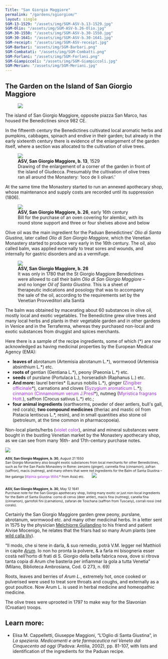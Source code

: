 ```yaml
---
Title: "San Giorgio Maggiore"
permalink: "/gardens/sgiorgiom/"
layout: single
SGM-13-1529: "/assets/img/SGM-ASV-b.13-1529.jpg"
SGM-Olio: "/assets/img/SGM-ASV-b.26-Olio.jpg"
SGM-30-1550: "/assets/img/SGM-ASV-b.30-1550.jpg"
SGM-30-1641: "/assets/img/SGM-ASV-b.30-1641.jpg"
SGM-receipt: "/assets/img/SGM-ASV-receipt.jpg"
SGM-Barbari: "assets/img/SGM-Barbari.png"
SGM-Combatati: "/assets/img/SGM-Combatti.png"
SGM-Forlani: "/assets/img/SGM-Forlani.png"
SGM-Giampiccoli: "/assets/img/SGM-Giampiccoli.jpg"
SGM-Merian: "/assets/img/SGM-Meriani.jpg"
---
```


## The Garden on the Island of San Giorgio Maggiore

<figure><img src="{{ page.SGM-Barbari | relative_url }}" class="img-ctr" align="center"/></figure>

The island of San Giorgio Maggiore, opposite piazza San Marco, has housed the Benedictines since 982 CE.

In the fifteenth century the Benedictines cultivated local aromatic herbs and pumpkins, cabbages, spinach and endive in their garden; but already in the early sixteenth century there is evidence of the enlargement of the garden itself, where a section was allocated to the cultivation of olive trees. 

<figure><img src="{{ page.SGM-13-1529 | relative_url }}" class="img-ctr" align="center"/><figcaption><strong>ASV, San Giorgio Maggiore, b. 13</strong>,  1529
<br/>
Drawing of the enlargement of a corner of the garden in front of the island of Giudecca. Presumably the cultivation of olive trees ran all around the Monastery: ‘loco de li olivari.’</figcaption></figure>

At the same time the Monastery started to run an annexed apothecary shop, whose maintenance and supply costs are recorded until its suppression (1806).

<figure><img src="{{ page.SGM-receipt | relative_url }}" class="img-ctr" align="center"/>
<figcaption><strong>ASV, San Giorgio Maggiore, b. 26</strong>, early 16th century<br/>
Bill for the purchase of an oven covering for alembic, with its round stone support and three or four shelves above and below </figcaption>
</figure>

Olive oil was the main ingredient for the Paduan Benedictines’ *Olio di Santa Giustina*, later called *Olio di San Giorgio Maggiore*, which the Venetian Monastery started to produce very early in the 16th century. The oil, also called balm, was applied externally to treat sores and wounds, and internally for gastric disorders and as a vermifuge.

<figure><img src="{{ page.SGM-Olio | relative_url }}" class="img-ctr" align="center"/>
<figcaption><strong>ASV, San Giorgio Maggiore, b. 26</strong><br/>
It was only in 1780 that the St Giorgio Maggiore Benedictines were allowed to call their balm <em>Olio di San Giorgio Maggiore</em> – and no longer <em>Oil of Santa Giustina</em>.
This is a sheet of therapeutic indications and posology that was to accompany the sale of the oil, according to the requirements set by  the Venetian Provveditori alla Sanità</figcaption></figure>

The balm was obtained by macerating about 60 substances in olive oil, mostly local and exotic vegetables. The Benedictine grew olive trees and many local herbs and plants in their vegetable garden and in other gardens in Venice and in the Terraferma, whereas they purchased non-local and exotic substances from druggist and spices merchants.

Here there is a sample of the recipe ingredients, some of which (\*) are now acknowledged as having medicinal properties by the European Medical Agency (EMA):
* **leaves of** abrotanum (Artemisia abrotanum L.\*), wormwood (Artemisia absinthium L.*) etc.
* **roots of** gentian (Gentiana L.\*), peony (Paeonia L.*) etc.
* **seeds** of purslane (Portulaca L.), horseradish (Raphanus L.) etc.
* **And more:** laurel berries* (Laurus nobilis L.\*), ginger (<span style="color: #9932CC">Zingiber officinale</span>\*), carnations and cloves (<span style="color: #9932CC">Syzygium aromaticum L.</span>\*); <span style="color: #9932CC">cinnamon (Cinnamomum verum J.Presl</span>\*), nutmeg (<span style="color: #9932CC">Myristica fragrans Hott.</span>), saffron (Crocus sativus L.*) etc.; 
* **four animal ingredients** (earthworms, powder of deer antlers, bull's gall, red corals); **two compound medicines** (theriac and mastic oil from Pistacia lentiscus L.*, resin), and in small quantities also stone oil (petroleum, at the time common in pharmacopoeia).

Non-local plants/herbs (<span style="color: #9932CC">violet color</span>), animal and mineral substances were bought in the bustling Venetian market by the Monastery apothecary shop, as we can see from many 16th- and 17th-century purchase notes.

<div class="thumb-nav">
<span class="thumb-nav-p" style="width: 45%; font-size: 75%; margin-right: 20px"><img class="thumb-menu" src="{{ page.SGM-30-1550 | relative_url }}"/>
<br/><br/><strong>ASV, San Giorgio Maggiore, b. 30</strong>, August 21 1550<br/> 
San Giorgio Monastery also bought exotic substances from local merchants for other Benedictines, such as for the San Paolo Monastery in Rome: zenzero (ginger), cannella fina (cinnamon), zafran (saffron), macis (nutmeg), and many others that were not ingredients for the Balm of Santa Giustina – like galanga (<span style="color: #9932CC">Alpinia galanga Willd</span>.* from Asia) etc. </span>
<span class="thumb-nav-p" style="width: 45%;  font-size: 75%"><img class="thumb-menu" src="{{ page.SGM-30-1641  | relative_url }}"/>
<br/><br/><br/><strong>ASV, San Giorgio Maggiore, b. 30</strong>, May 12 1641<br/> 
Purchase note for the San Giorgio apothecary shop, listing many exotic or just non-local ingredients for the Balm of Santa Giustina: corno di cervo (deer antler), macis fina (nutmeg), canella fina (cinnamon), garrofoli fini (carnations), zafaran de Toschana (saffron from Tuscany), corrali rossi (red corals).</span>
</div>

Certainly the San Giorgio Maggiore garden grew peony, purslane, abrotanum, wormwood etc. and many other medicinal herbs.
In a letter sent in 1575 by the physician [Melchiorre Guilandino](/xml-minimal/index-people/#guilandino-melchiorre) to his friend and patient Alvise Mocenigo, he relates that the friars had so many Arum plants (see [wild calla lily]( https://powo.science.kew.org/taxon/urn:lsid:ipni.org:names:328149-2)).

“Il modo, che si tene in darla, & suo remedio, potrà V.M. legger nel Matthioli in capite [*Arum*](http://id.sbn.it/bid/RLZE023006]). Io non ho pronta la polvere, & a farla mi bisogneria esser costà nell’horto di frati di S. Giorgio della bella fabrica nova, dove si ritrova tanta copia di Arum che basterìa per infiammar la gola a tutta Venetia” 
(Milano, Biblioteca Ambrosiana, Cod. G 273, n. 69)

Roots, leaves and berries of *Arum L*., extremely hot, once cooked or pulverised were used to treat sore throats and coughs, and externally as a gout poultice. Now Arum L. 
is used in herbal medicine and homeopathic medicine.

The olive trees were uprooted in 1797 to make way for the Slavonian (Croatian) troops.


## Learn more: 
- Elisa M. Cappelletti, Giuseppe Maggioni, “L’Oglio di Santa Giustina”, in *La spezieria. Medicamenti e arte farmaceutica nel Veneto dal Cinquecento ad oggi* (Padova: Antilia, 2002), pp. 81-107, with lists and identification of the ingredients for the Paduan recipe.



